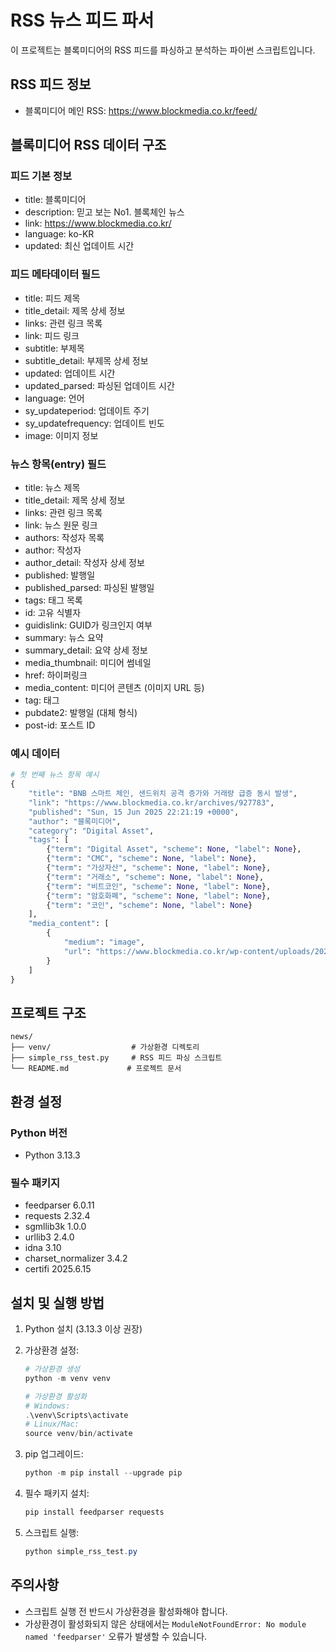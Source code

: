# RSS 뉴스 피드 파서

이 프로젝트는 블록미디어의 RSS 피드를 파싱하고 분석하는 파이썬 스크립트입니다.

## RSS 피드 정보
- 블록미디어 메인 RSS: https://www.blockmedia.co.kr/feed/

## 블록미디어 RSS 데이터 구조

### 피드 기본 정보
- title: 블록미디어
- description: 믿고 보는 No1. 블록체인 뉴스
- link: https://www.blockmedia.co.kr/
- language: ko-KR
- updated: 최신 업데이트 시간

### 피드 메타데이터 필드
- title: 피드 제목
- title_detail: 제목 상세 정보
- links: 관련 링크 목록
- link: 피드 링크
- subtitle: 부제목
- subtitle_detail: 부제목 상세 정보
- updated: 업데이트 시간
- updated_parsed: 파싱된 업데이트 시간
- language: 언어
- sy_updateperiod: 업데이트 주기
- sy_updatefrequency: 업데이트 빈도
- image: 이미지 정보

### 뉴스 항목(entry) 필드
- title: 뉴스 제목
- title_detail: 제목 상세 정보
- links: 관련 링크 목록
- link: 뉴스 원문 링크
- authors: 작성자 목록
- author: 작성자
- author_detail: 작성자 상세 정보
- published: 발행일
- published_parsed: 파싱된 발행일
- tags: 태그 목록
- id: 고유 식별자
- guidislink: GUID가 링크인지 여부
- summary: 뉴스 요약
- summary_detail: 요약 상세 정보
- media_thumbnail: 미디어 썸네일
- href: 하이퍼링크
- media_content: 미디어 콘텐츠 (이미지 URL 등)
- tag: 태그
- pubdate2: 발행일 (대체 형식)
- post-id: 포스트 ID

### 예시 데이터
```python
# 첫 번째 뉴스 항목 예시
{
    "title": "BNB 스마트 체인, 샌드위치 공격 증가와 거래량 급증 동시 발생",
    "link": "https://www.blockmedia.co.kr/archives/927783",
    "published": "Sun, 15 Jun 2025 22:21:19 +0000",
    "author": "블록미디어",
    "category": "Digital Asset",
    "tags": [
        {"term": "Digital Asset", "scheme": None, "label": None},
        {"term": "CMC", "scheme": None, "label": None},
        {"term": "가상자산", "scheme": None, "label": None},
        {"term": "거래소", "scheme": None, "label": None},
        {"term": "비트코인", "scheme": None, "label": None},
        {"term": "암호화폐", "scheme": None, "label": None},
        {"term": "코인", "scheme": None, "label": None}
    ],
    "media_content": [
        {
            "medium": "image",
            "url": "https://www.blockmedia.co.kr/wp-content/uploads/2025/06/BNB-샌드위치-공격-1.png"
        }
    ]
}
```

## 프로젝트 구조
```
news/
├── venv/                  # 가상환경 디렉토리
├── simple_rss_test.py     # RSS 피드 파싱 스크립트
└── README.md             # 프로젝트 문서
```

## 환경 설정

### Python 버전
- Python 3.13.3

### 필수 패키지
- feedparser 6.0.11
- requests 2.32.4
- sgmllib3k 1.0.0
- urllib3 2.4.0
- idna 3.10
- charset_normalizer 3.4.2
- certifi 2025.6.15

## 설치 및 실행 방법

1. Python 설치 (3.13.3 이상 권장)

2. 가상환경 설정:
   ```powershell
   # 가상환경 생성
   python -m venv venv
   
   # 가상환경 활성화
   # Windows:
   .\venv\Scripts\activate
   # Linux/Mac:
   source venv/bin/activate
   ```

3. pip 업그레이드:
   ```powershell
   python -m pip install --upgrade pip
   ```

4. 필수 패키지 설치:
   ```powershell
   pip install feedparser requests
   ```

5. 스크립트 실행:
   ```powershell
   python simple_rss_test.py
   ```

## 주의사항
- 스크립트 실행 전 반드시 가상환경을 활성화해야 합니다.
- 가상환경이 활성화되지 않은 상태에서는 `ModuleNotFoundError: No module named 'feedparser'` 오류가 발생할 수 있습니다.
